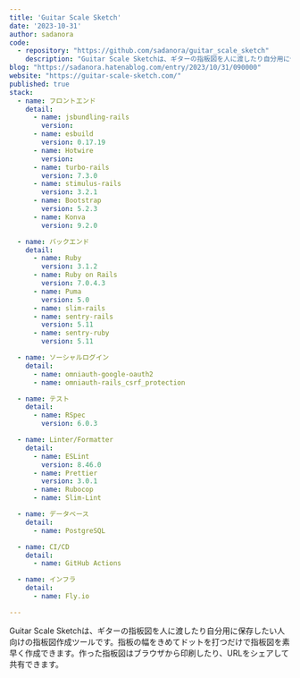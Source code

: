 ```yaml
---
title: 'Guitar Scale Sketch'
date: '2023-10-31'
author: sadanora
code: 
  - repository: "https://github.com/sadanora/guitar_scale_sketch"
    description: "Guitar Scale Sketchは、ギターの指板図を人に渡したり自分用に保存したい人向けの指板図作成ツールです。"
blog: "https://sadanora.hatenablog.com/entry/2023/10/31/090000"
website: "https://guitar-scale-sketch.com/"
published: true
stack:
  - name: フロントエンド
    detail:
      - name: jsbundling-rails
        version:
      - name: esbuild
        version: 0.17.19
      - name: Hotwire
        version:
      - name: turbo-rails
        version: 7.3.0
      - name: stimulus-rails
        version: 3.2.1
      - name: Bootstrap
        version: 5.2.3
      - name: Konva
        version: 9.2.0

  - name: バックエンド
    detail: 
      - name: Ruby
        version: 3.1.2
      - name: Ruby on Rails
        version: 7.0.4.3
      - name: Puma
        version: 5.0
      - name: slim-rails
      - name: sentry-rails
        version: 5.11
      - name: sentry-ruby
        version: 5.11

  - name: ソーシャルログイン
    detail: 
      - name: omniauth-google-oauth2
      - name: omniauth-rails_csrf_protection

  - name: テスト
    detail:
      - name: RSpec
        version: 6.0.3

  - name: Linter/Formatter
    detail:
      - name: ESLint
        version: 8.46.0
      - name: Prettier
        version: 3.0.1
      - name: Rubocop
      - name: Slim-Lint

  - name: データベース
    detail: 
      - name: PostgreSQL

  - name: CI/CD
    detail:
      - name: GitHub Actions

  - name: インフラ
    detail:
      - name: Fly.io

---
```


Guitar Scale Sketchは、ギターの指板図を人に渡したり自分用に保存したい人向けの指板図作成ツールです。指板の幅をきめてドットを打つだけで指板図を素早く作成できます。作った指板図はブラウザから印刷したり、URLをシェアして共有できます。
